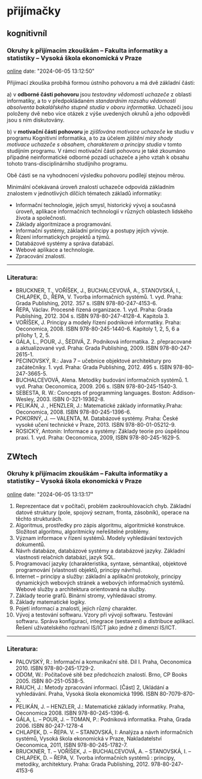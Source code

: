 
# přijímačky
## kognitivníI

### Okruhy k přijímacím zkouškám – Fakulta informatiky a statistiky – Vysoká škola ekonomická v Praze
[online](https://fis.vse.cz/magisterske-studium/prijimaci-rizeni/okruhy-a-literatura-k-prijimaci-zkousce/)
date: "2024-06-05 13:12:50"


Přijímací zkouška probíhá formou ústního pohovoru a má dvě základní části:

a) v **odborné části pohovoru** jsou *testovány vědomosti uchazeče* z oblasti informatiky, a to v předpokládaném *standardním rozsahu vědomostí absolventa bakalářského stupně studia v oboru informatika*. Uchazeči jsou položeny dvě nebo více otázek z výše uvedených okruhů a jeho odpovědi jsou s ním diskutovány.

b) v **motivační části pohovoru** je *zjišťována motivace uchazeče* ke studiu v programu Kognitivní informatika, a to za účelem *zjištění míry shody motivace uchazeče s obsahem, charakterem a principy studia* v tomto studijním programu. V rámci motivační části pohovoru je také zkoumáno případné neinformatické odborné pozadí uchazeče a jeho vztah k obsahu tohoto trans-disciplinárního studijního programu.

Obě části se na vyhodnocení výsledku pohovoru podílejí stejnou měrou.

Minimální očekávaná úroveň znalostí uchazeče odpovídá základním znalostem v jednotlivých dílčích tématech základů informatiky:

-   Informační technologie, jejich smysl, historický vývoj a současná úroveň, aplikace informačních technologií v různých oblastech lidského života a společnosti.
-   Základy algoritmizace a programování.
-   Informační systémy, základní principy a postupy jejich vývoje.
-   Řízení informatických projektů a týmů.
-   Databázové systémy a správa databází.
-   Webové aplikace a technologie.
-   Zpracování znalostí.

---
### Literatura:

- BRUCKNER, T., VOŘÍŠEK, J., BUCHALCEVOVÁ, A., STANOVSKÁ, I., CHLAPEK, D., ŘEPA, V. Tvorba informačních systémů. 1. vyd. Praha: Grada Publishing, 2012. 357 s. ISBN 978-80-247-4153-6.
- ŘEPA, Václav. Procesně řízená organizace. 1. vyd. Praha: Grada Publishing, 2012. 304 s. ISBN 978-80-247-4128-4. Kapitola 3.
- VOŘÍŠEK, J. Principy a modely řízení podnikové informatiky. Praha: Oeconomica, 2008. ISBN 978-80-245-1440-6. Kapitoly 1, 2, 5, 6 a přílohy 1, 2, 5.
- GÁLA, L., POUR, J., ŠEDIVÁ, Z. Podniková informatika. 2. přepracované a aktualizované vyd. Praha: Grada Publishing, 2009. ISBN 978-80-247-2615-1.
- PECINOVSKÝ, R.: Java 7 – učebnice objektové architektury pro začátečníky. 1. vyd. Praha: Grada Publishing, 2012. 495 s. ISBN 978-80-247-3665-5.
- BUCHALCEVOVÁ, Alena. Metodiky budování informačních systémů. 1. vyd. Praha: Oeconomica, 2009. 206 s. ISBN 978-80-245-1540-3.
- SEBESTA, R. W.: Concepts of programming languages. Boston: Addison-Wesley, 2003. ISBN 0-321-19362-8.
- PELIKÁN, J. , HENZLER, J.: Matematické základy informatiky.Praha: Oeconomica, 2008. ISBN 978-80-245-1396-6.
- POKORNÝ, J. — VALENTA, M. Databázové systémy. Praha: České vysoké učení technické v Praze, 2013. ISBN 978-80-01-05212-9.
- ROSICKÝ, Antonín: Informace a systémy: Základy teorie pro úspěšnou praxi. 1. vyd. Praha: Oeconomica, 2009, ISBN 978-80-245-1629-5.

## ZWtech
### Okruhy k přijímacím zkouškám – Fakulta informatiky a statistiky – Vysoká škola ekonomická v Praze
[online](https://fis.vse.cz/magisterske-studium/prijimaci-rizeni/okruhy-a-literatura-k-prijimaci-zkousce/)
date: "2024-06-05 13:13:17"


1.  Reprezentace dat v počítači, problém zaokrouhlovacích chyb. Základní datové struktury (pole, spojový seznam, fronta, zásobník), operace na těchto strukturách.
2.  Algoritmus, prostředky pro zápis algoritmu, algoritmické konstrukce. Složitost algoritmu, algoritmicky neřešitelné problémy.
3.  Význam informace v řízení systémů. Modely vyhledávání textových dokumentů.
4.  Návrh databáze, databázové systémy a databázové jazyky. Základní vlastnosti relačních databází, jazyk SQL.
5.  Programovací jazyky (charakteristika, syntaxe, sémantika), objektové programování (vlastnosti objektů, principy návrhu).
6.  Internet – principy a služby: základní a aplikační protokoly, principy dynamických webových stránek a webových informačních systémů. Webové služby a architektura orientovaná na služby.
7.  Základy teorie grafů. Binární stromy, vyhledávací stromy.
8.  Základy matematické logiky.
9.  Pojetí informací a znalostí, jejich různý charakter.
10.  Vývoj a testování softwaru. Vzory při vývoji softwaru. Testování softwaru. Správa konfigurací, integrace (sestavení) a distribuce aplikací. Řešení uživatelského rozhraní IS/ICT jako jedné z dimenzí IS/ICT.

---
### Literatura:

- PALOVSKÝ, R.: Informační a komunikační sítě. Díl I. Praha, Oeconomica 2010. ISBN 978-80-245-1729-2.
- ODOM, W.: Počítačové sítě bez předchozích znalostí. Brno, CP Books 2005. ISBN 80-251-0538-5.
- RAUCH, J.: Metody zpracování informací. [Část] 2, Ukládání a vyhledávání. Praha, Vysoká škola ekonomická 1996. ISBN 80-7079-870-X.
- PELIKÁN, J. – HENZLER, J.: Matematické základy informatiky. Praha, Oeconomica 2008. ISBN 978-80-245-1396-6.
- GÁLA, L. – POUR, J. – TOMAN, P.: Podniková informatika. Praha, Grada 2006. ISBN 80-247-1278-4
- CHLAPEK, D. – ŘEPA. V. – STANOVSKÁ, I: Analýza a návrh informačních systémů, Vysoká škola ekonomická v Praze, Nakladatelství Oeconomica, 2011, ISBN 978-80-245-1782-7.
- BRUCKNER, T. – VOŘÍŠEK, J. – BUCHALCEVOVÁ, A. – STANOVSKÁ, I. – CHLAPEK, D. – ŘEPA, V. Tvorba informačních systémů : principy, metodiky, architektury. Praha: Grada Publishing, 2012. 978-80-247-4153-6
